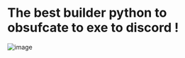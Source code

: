 # The best builder python to obsufcate to exe to discord !
![image](https://github.com/Ryan4794/builder/assets/110686855/e3fd1e06-3933-49bd-b99b-5e7063bf8e96)
